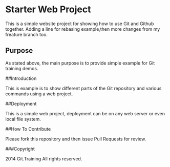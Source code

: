 # Starter Web Project

This is a simple website project for showing how to use Git and Github together.
Adding a line for rebasing example,then more changes from my freature branch too.
## Purpose

As stated above, the main purpose is to provide simple example for Git training demos.

##Introduction

This is example is to show different parts of the Git repository and various commands using a web project.

##Deployment

This is a simple web project, deployment can be on any web server or even local file system.

##How To Contribute

Please fork this repository and then issue Pull Requests for review.

###Copyright

2014 Git.Training All rights reserved.